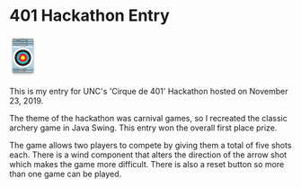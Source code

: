 # 401 Hackathon Entry

<img src="demo.png" width="48">

This is my entry for UNC's 'Cirque de 401' Hackathon hosted on November 23, 2019.  

The theme of the hackathon was carnival games, so I recreated the classic archery game in Java Swing. This entry won the overall first place prize.  

The game allows two players to compete by giving them a total of five shots each. There is a wind component that alters the direction of the arrow shot which makes the game more difficult. There is also a reset button so more than one game can be played.   



